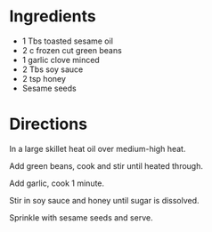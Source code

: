 # Ingredients

* 1 Tbs toasted sesame oil
* 2 c frozen cut green beans
* 1 garlic clove minced
* 2 Tbs soy sauce
* 2 tsp honey
* Sesame seeds

# Directions

In a large skillet heat oil over medium-high heat. 

Add green beans, cook and stir until heated through.

Add garlic, cook 1 minute.

Stir in soy sauce and honey until sugar is dissolved.

Sprinkle with sesame seeds and serve.